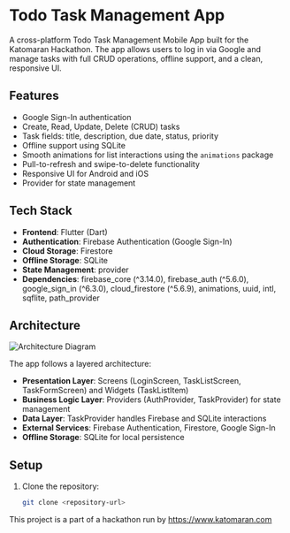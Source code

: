 # Todo Task Management App

A cross-platform Todo Task Management Mobile App built for the Katomaran Hackathon. The app allows users to log in via Google and manage tasks with full CRUD operations, offline support, and a clean, responsive UI.

## Features
- Google Sign-In authentication
- Create, Read, Update, Delete (CRUD) tasks
- Task fields: title, description, due date, status, priority
- Offline support using SQLite
- Smooth animations for list interactions using the `animations` package
- Pull-to-refresh and swipe-to-delete functionality
- Responsive UI for Android and iOS
- Provider for state management

## Tech Stack
- **Frontend**: Flutter (Dart)
- **Authentication**: Firebase Authentication (Google Sign-In)
- **Cloud Storage**: Firestore
- **Offline Storage**: SQLite
- **State Management**: provider
- **Dependencies**: firebase_core (^3.14.0), firebase_auth (^5.6.0), google_sign_in (^6.3.0), cloud_firestore (^5.6.9), animations, uuid, intl, sqflite, path_provider

## Architecture
![Architecture Diagram](assets/images/architecture_diagram.png)

The app follows a layered architecture:
- **Presentation Layer**: Screens (LoginScreen, TaskListScreen, TaskFormScreen) and Widgets (TaskListItem)
- **Business Logic Layer**: Providers (AuthProvider, TaskProvider) for state management
- **Data Layer**: TaskProvider handles Firebase and SQLite interactions
- **External Services**: Firebase Authentication, Firestore, Google Sign-In
- **Offline Storage**: SQLite for local persistence

## Setup
1. Clone the repository:
   ```bash
   git clone <repository-url>

This project is a part of a hackathon run by https://www.katomaran.com